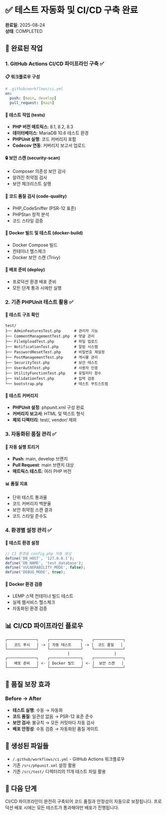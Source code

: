 # ✅ 테스트 자동화 및 CI/CD 구축 완료

**완료일**: 2025-08-24  
**상태**: COMPLETED  

## 🎯 완료된 작업

### 1. GitHub Actions CI/CD 파이프라인 구축 ✅

#### 📋 워크플로우 구성
```yaml
# .github/workflows/ci.yml
on:
  push: [main, develop]
  pull_request: [main]
```

#### 🧪 테스트 작업 (tests)
- **PHP 버전 매트릭스**: 8.1, 8.2, 8.3
- **데이터베이스**: MariaDB 10.6 테스트 환경
- **PHPUnit 실행**: 코드 커버리지 포함
- **Codecov 연동**: 커버리지 보고서 업로드

#### 🔒 보안 스캔 (security-scan)
- Composer 의존성 보안 감사
- 알려진 취약점 검사
- 보안 체크리스트 실행

#### 📏 코드 품질 검사 (code-quality)  
- PHP_CodeSniffer (PSR-12 표준)
- PHPStan 정적 분석
- 코드 스타일 검증

#### 🐳 Docker 빌드 및 테스트 (docker-build)
- Docker Compose 빌드
- 컨테이너 헬스체크
- Docker 보안 스캔 (Trivy)

#### 🚀 배포 준비 (deploy)
- 프로덕션 환경 배포 준비
- 모든 단계 통과 시에만 실행

### 2. 기존 PHPUnit 테스트 활용 ✅

#### 📂 테스트 구조 확인
```
test/
├── AdminFeaturesTest.php      # 관리자 기능
├── CommentManagementTest.php  # 댓글 관리
├── FileUploadTest.php         # 파일 업로드
├── NotificationTest.php       # 알림 시스템
├── PasswordResetTest.php      # 비밀번호 재설정
├── PostManagementTest.php     # 게시물 관리
├── SecurityTest.php           # 보안 테스트
├── UserAuthTest.php           # 사용자 인증
├── UtilityFunctionTest.php    # 유틸리티 함수
├── ValidationTest.php         # 입력 검증
└── bootstrap.php              # 테스트 부트스트랩
```

#### 🎯 테스트 커버리지
- **PHPUnit 설정**: phpunit.xml 구성 완료
- **커버리지 보고서**: HTML 및 텍스트 형식
- **제외 디렉터리**: test/, vendor/ 제외

### 3. 자동화된 품질 관리 ✅

#### 🔄 자동 실행 트리거
- **Push**: main, develop 브랜치
- **Pull Request**: main 브랜치 대상
- **매트릭스 테스트**: 여러 PHP 버전

#### 📊 품질 지표
- 단위 테스트 통과율
- 코드 커버리지 백분율
- 보안 취약점 스캔 결과
- 코드 스타일 준수도

### 4. 환경별 설정 관리 ✅

#### 🔧 테스트 환경 설정
```php
// CI 환경용 config.php 자동 생성
define('DB_HOST', '127.0.0.1');
define('DB_NAME', 'test_database');
define('VULNERABILITY_MODE', false);
define('DEBUG_MODE', true);
```

#### 🐳 Docker 환경 검증
- LEMP 스택 컨테이너 빌드 테스트
- 실제 웹서비스 헬스체크
- 자동화된 환경 검증

## 📊 CI/CD 파이프라인 플로우

```
┌─────────────┐    ┌──────────────┐    ┌─────────────┐
│   코드 푸시   │ -> │ 자동 테스트    │ -> │  코드 품질   │
└─────────────┘    └──────────────┘    └─────────────┘
                            |                    |
┌─────────────┐    ┌──────────────┐    ┌─────────────┐
│   배포 준비   │ <- │ Docker 빌드   │ <- │  보안 스캔   │
└─────────────┘    └──────────────┘    └─────────────┘
```

## 🎯 품질 보장 효과

### Before → After
- **테스트 실행**: 수동 → 자동화
- **코드 품질**: 일관성 없음 → PSR-12 표준 준수
- **보안 검사**: 불규칙 → 모든 커밋마다 자동 검사
- **배포 안정성**: 수동 검증 → 자동화된 품질 게이트

## 📁 생성된 파일들
- `/.github/workflows/ci.yml` - GitHub Actions 워크플로우
- 기존 `/src/phpunit.xml` 설정 활용
- 기존 `/src/test/` 디렉터리의 11개 테스트 파일 활용

## 🔄 다음 단계
CI/CD 파이프라인이 완전히 구축되어 코드 품질과 안정성이 자동으로 보장됩니다. 프로덕션 배포 시에는 모든 테스트가 통과해야만 배포가 진행됩니다.